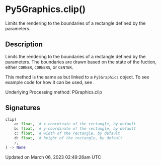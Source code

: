 # Py5Graphics.clip()

Limits the rendering to the boundaries of a rectangle defined by the parameters.

## Description

Limits the rendering to the boundaries of a rectangle defined by the parameters. The boundaries are drawn based on the state of the [](py5graphics_image_mode) fuction, either `CORNER`, `CORNERS`, or `CENTER`.

This method is the same as [](sketch_clip) but linked to a `Py5Graphics` object. To see example code for how it can be used, see [](sketch_clip).

Underlying Processing method: PGraphics.clip

## Signatures

```python
clip(
    a: float,  # x-coordinate of the rectangle, by default
    b: float,  # y-coordinate of the rectangle, by default
    c: float,  # width of the rectangle, by default
    d: float,  # height of the rectangle, by default
    /,
) -> None
```

Updated on March 06, 2023 02:49:26am UTC
